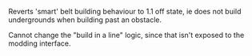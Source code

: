 Reverts 'smart' belt building behaviour to 1.1 off state, ie does not build undergrounds when building past an obstacle.

Cannot change the "build in a line" logic, since that isn't exposed to the modding interface.

